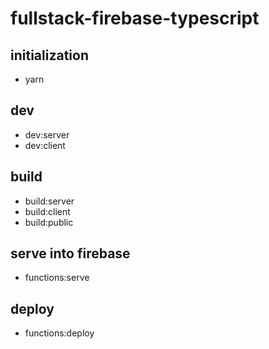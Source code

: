 # fullstack-firebase-typescript

## initialization
- yarn

## dev
- dev:server
- dev:client

## build
- build:server
- build:client
- build:public

## serve into firebase
- functions:serve

## deploy
- functions:deploy
